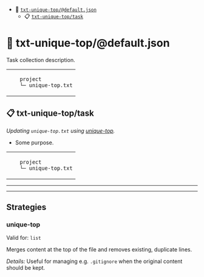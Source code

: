 - :open_file_folder: <a href="#mock-plugin-task-ref-txt-unique-topdefaultjson">`txt-unique-top/@default.json`</a>
  - :clipboard: <a href="#mock-plugin-task-ref-txt-unique-toptask">`txt-unique-top/task`</a>

# :open_file_folder: <a name="mock-plugin-task-ref-txt-unique-topdefaultjson">txt-unique-top/@default.json</a>

Task collection description.

<table>
  <tbody>
    <tr>
    </tr>
    <tr>
      <td valign="top">
        <ul>
          <code>project</code><br/>
          <code>└─ unique-top.txt</code><br/>
        </ul>
      </td>
  </tbody>
</table>

## :clipboard: <a name="mock-plugin-task-ref-txt-unique-toptask">txt-unique-top/task</a>

_Updating `unique-top.txt` using <a href="#mock-plugin-strat-ref-unique-top">unique-top</a>._

- Some purpose.

<table>
  <tbody>
    <tr>
    </tr>
    <tr>
      <td valign="top">
        <ul>
          <code>project</code><br/>
          <code>└─ unique-top.txt</code><br/>
        </ul>
      </td>
  </tbody>
</table>

------
------

## Strategies

### <a name="mock-plugin-strat-ref-unique-top">unique-top</a>

Valid for: `list`

Merges content at the top of the file and removes existing, duplicate lines.

*Details:*
Useful for managing e.g. `.gitignore` when the original content should be kept.

